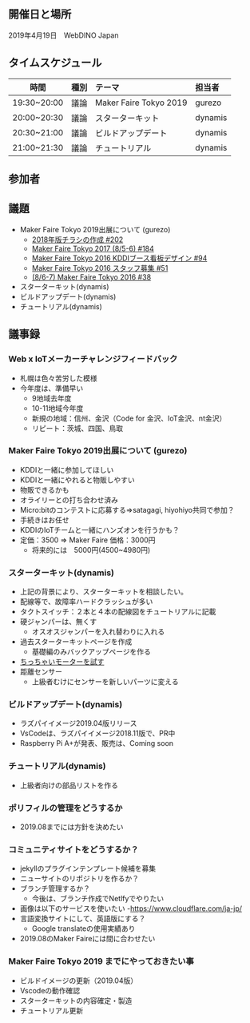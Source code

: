 ## 開催日と場所
2019年4月19日　WebDINO Japan

 ## タイムスケジュール
|時間|種別|テーマ|担当者|
|:----:|:----:|:----|:----|
|19:30~20:00|議論|Maker Faire Tokyo 2019|gurezo|
|20:00~20:30|議論|スターターキット|dynamis|
|20:30~21:00|議論|ビルドアップデート|dynamis|
|21:00~21:30|議論|チュートリアル|dynamis|

## 参加者
## 議題
- Maker Faire Tokyo 2019出展について (gurezo)
  - [2018年版チラシの作成 #202](https://github.com/chirimen-oh/any-issues/issues/202)  
  - [Maker Faire Tokyo 2017 (8/5-6) #184](https://github.com/chirimen-oh/any-issues/issues/184)
  - [Maker Faire Tokyo 2016 KDDIブース看板デザイン #94](https://github.com/chirimen-oh/any-issues/issues/94)
  - [Maker Faire Tokyo 2016 スタッフ募集 #51](https://github.com/chirimen-oh/any-issues/issues/51)
  - [(8/6-7) Maker Faire Tokyo 2016 #38](https://github.com/chirimen-oh/any-issues/issues/38)
- スターターキット(dynamis)
- ビルドアップデート(dynamis)
- チュートリアル(dynamis)


## 議事録
### Web x IoTメーカーチャレンジフィードバック
- 札幌は色々苦労した模様
- 今年度は、準備早い
  - 9地域去年度
  - 10-11地域今年度
  - 新規の地域：信州、金沢（Code for 金沢、IoT金沢、nt金沢）
  - リピート：茨城、四国、鳥取

### Maker Faire Tokyo 2019出展について (gurezo)
- KDDIと一緒に参加してほしい
- KDDIと一緒にやれると物販しやすい
- 物販できるかも
- オライリーとの打ち合わせ済み
- Micro:bitのコンテストに応募する=>satagagi, hiyohiyo共同で参加？
- 手続きはお任せ
- KDDIのIoTチームと一緒にハンズオンを行うかも？
- 定価：3500 => Maker Faire 価格：3000円
  - 将来的には　5000円(4500~4980円)

### スターターキット(dynamis)
- 上記の背景により、スターターキットを相談したい。
- 配線等で、故障率ハードクラッシュが多い
- タクトスイッチ：２本と４本の配線図をチュートリアルに記載
- 硬ジャンパーは、無くす
  - オスオスジャンパーを入れ替わりに入れる
- 過去スターターキットページを作成
  - 基礎編のみバックアップページを作る
- [ちっちゃいモーターを試す](https://tiisai.dip.jp/?p=2676)
- 距離センサー
   - 上級者むけにセンサーを新しいパーツに変える

### ビルドアップデート(dynamis)
- ラズパイイメージ2019.04版リリース
- VsCodeは、ラズパイイメージ2018.11版で、PR中
- Raspberry Pi A+が発表、販売は、Coming soon

### チュートリアル(dynamis)
- 上級者向けの部品リストを作る

### ポリフィルの管理をどうするか
- 2019.08までには方針を決めたい

### コミュニティサイトをどうするか？
- jekyllのプラグインテンプレート候補を募集
- ニューサイトのリポジトリを作るか？
- ブランチ管理するか？
  - 今後は、ブランチ作成でNetlfyでやりたい
- 画像は以下のサービスを使いたい
  -https://www.cloudflare.com/ja-jp/
- 言語変換サイトにして、英語版にする？
  - Google translateの使用実績あり
- 2019.08のMaker Faireには間に合わせたい

### Maker Faire Tokyo 2019 までにやっておきたい事
- ビルドイメージの更新（2019.04版）
- Vscodeの動作確認
- スターターキットの内容確定・製造
- チュートリアル更新
